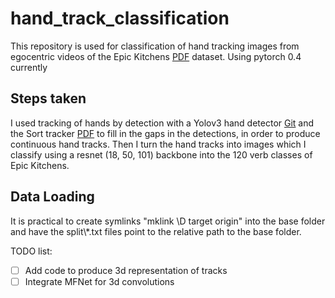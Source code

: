 # hand_track_classification

This repository is used for classification of hand tracking images from egocentric videos of the Epic Kitchens [PDF](https://arxiv.org/pdf/1804.02748.pdf) dataset. 
Using pytorch 0.4 currently

## Steps taken
I used tracking of hands by detection with a Yolov3 hand detector [Git](https://github.com/AlexeyAB/darknet) and the Sort tracker [PDF](https://arxiv.org/pdf/1602.00763.pdf) to fill in the gaps in the detections, 
in order to produce continuous hand tracks.
Then I turn the hand tracks into images which I classify using a resnet (18, 50, 101) backbone into the 120 verb classes of Epic Kitchens.

## Data Loading
It is practical to create symlinks "mklink \D target origin" into the base folder and have the split\\*.txt files point to the relative path to the base folder. 

TODO list:
- [ ] Add code to produce 3d representation of tracks
- [ ] Integrate MFNet for 3d convolutions

